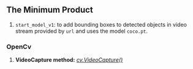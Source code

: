 ## The Minimum Product

1. `start_model_v1`: to add bounding boxes to detected objects in video stream provided by `url` and uses the model `coco.pt`.

### OpenCv



1. **VideoCapture method:** [*cv.VideoCapture()*](https://docs.opencv.org/3.4/d8/dfe/classcv_1_1VideoCapture.html#a949d90b766ba42a6a93fe23a67785951)
